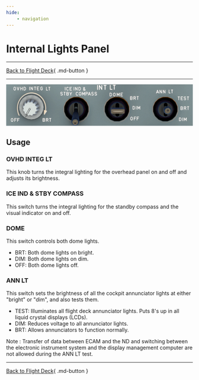 ```yaml
---
hide:
    - navigation
---
```


# Internal Lights Panel

---

[Back to Flight Deck](../index.md){ .md-button }

---

![Internal Lights Panel](../../../assets/a32nx-briefing/overhead-panel/Int-lt-Panel.png "Internal Lights Panel")

## Usage

### OVHD INTEG LT

This knob turns the integral lighting for the overhead panel on and off and adjusts its brightness.

### ICE IND & STBY COMPASS

This switch turns the integral lighting for the standby compass and the visual indicator on and off.

### DOME

This switch controls both dome lights.

- BRT: Both dome lights on bright.
- DIM: Both dome lights on dim.
- OFF: Both dome lights off.

### ANN LT
This switch sets the brightness of all the cockpit annunciator lights at either "bright" or "dim", and also tests them.

- TEST: Illuminates all flight deck annunciator lights. Puts 8's up in all liquid crystal displays (LCDs).
- DIM: Reduces voltage to all annunciator lights.
- BRT: Allows annunciators to function normally.

Note : Transfer of data between ECAM and the ND and switching between the
electronic instrument system and the display management computer are not
allowed during the ANN LT test.

---

[Back to Flight Deck](../index.md){ .md-button }

